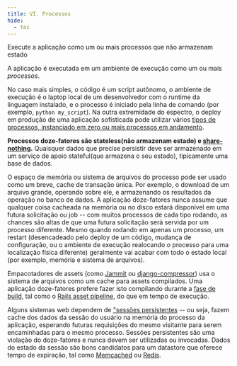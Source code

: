 ```yaml
---
title: VI. Processos
hide:
  - toc
---
```

Execute a aplicação como um ou mais processos que não armazenam estado

A aplicação é executada em um ambiente de execução como um ou mais *processos*.

No caso mais simples, o código é um script autônomo, o ambiente de execução é o laptop local de um desenvolvedor com o runtime da linguagem instalado, e o processo é iniciado pela linha de comando (por exemplo, `python my_script`). Na outra extremidade do espectro, o deploy em produção de uma aplicação sofisticada pode utilizar vários [tipos de processos, instanciado em zero ou mais processos em andamento](./concurrency.md).

**Processos doze-fatores são stateless(não armazenam estado) e [share-nothing](http://en.wikipedia.org/wiki/Shared_nothing_architecture).** Quaisquer dados que precise persistir deve ser armazenado em um serviço de apoio stateful(que armazena o seu estado), tipicamente uma base de dados.

O espaço de memória ou sistema de arquivos do processo pode ser usado como um breve, cache de transação única. Por exemplo, o download de um arquivo grande, operando sobre ele, e armazenando os resultados da operação no banco de dados. A aplicação doze-fatores nunca assume que qualquer coisa cacheada na memória ou no disco estará disponível em uma futura solicitação ou job -- com muitos processos de cada tipo rodando, as chances são altas de que uma futura solicitação será servida por um processo diferente. Mesmo quando rodando em apenas um processo, um restart (desencadeado pelo deploy de um código, mudança de configuração, ou o ambiente de execução realocando o processo para uma localização física diferente) geralmente vai acabar com todo o estado local (por exemplo, memória e sistema de arquivos).

Empacotadores de assets (como [Jammit](http://documentcloud.github.io/jammit/) ou [django-compressor](http://django-compressor.readthedocs.org/)) usa o sistema de arquivos como um cache para assets compilados. Uma aplicação doze-fatores prefere fazer isto compilando durante a [fase de build](./build-release-run.md), tal como o [Rails asset pipeline](http://guides.rubyonrails.org/asset_pipeline.html), do que em tempo de execução.

Alguns sistemas web dependem de ["sessões persistentes](http://en.wikipedia.org/wiki/Load_balancing_%28computing%29#Persistence) -- ou seja, fazem cache dos dados da sessão do usuário na memória do processo da aplicação, esperando futuras requisições do mesmo visitante para serem encaminhadas para o mesmo processo. Sessões persistentes são uma violação do doze-fatores e nunca devem ser utilizadas ou invocadas. Dados do estado da sessão são bons candidatos para um datastore que oferece tempo de expiração, tal como [Memcached](http://memcached.org/) ou [Redis](http://redis.io/).
